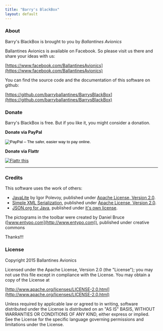 ```yaml
---
title: "Barry's BlackBox"
layout: default
---
```


### About

Barry's BlackBox is brought to you by *Ballantines Avionics*

Ballantines Avionics is available on Facebook. So please visit us there and share your ideas with us:

[https://www.facebook.com/BallantinesAvionics](https://www.facebook.com/BallantinesAvionics)


You can find the source code and the documentation of this software on github: 

[https://github.com/barryballantines/BarrysBlackBox](https://github.com/barryballantines/BarrysBlackBox)


### Donate

Barry's BlackBox is free. But if you like it, you might consider a donation.

<div class="boxes">
  <div class="box box--width150px"> 
    <p><b>Donate via PayPal</b></p>
    <form action="https://www.paypal.com/cgi-bin/webscr" method="post" target="_top">
      <input type="hidden" name="cmd" value="_s-xclick">
      <input type="hidden" name="hosted_button_id" value="CMHH73KQ7MP8Q">
      <input type="image" src="https://www.paypalobjects.com/en_GB/i/btn/btn_donate_LG.gif" border="0" name="submit" alt="PayPal – The safer, easier way to pay online.">
      <img alt="" border="0" src="https://www.paypalobjects.com/de_DE/i/scr/pixel.gif" width="1" height="1">
    </form>
  </div>
  <div class="box box--width150px"> 
    <p><b>Donate via Flattr</b></p>
    <p><a href="https://flattr.com/submit/auto?user_id=barry.ballantines&url=https%3A%2F%2Fgithub.com%2Fbarryballantines%2FBarrysBlackBox" 
          target="_blank"><img src="http://button.flattr.com/flattr-badge-large.png" alt="Flattr this" title="Flattr this" border="0"></a>
    </p>
  </div>
  <hr class="boxes--break" />
</div>

### Credits

This software uses the work of others:

- [JavaLite](http://javalite.io) by Igor Polevoy, published under [Apache License, Version 2.0](http://www.apache.org/licenses/LICENSE-2.0.html).
- [Simple XML Serialization](http://simple.sourceforge.net/home.php), published under [Apache License, Version 2.0](http://www.apache.org/licenses/LICENSE-2.0.html).
- [JSON.org for Java](http://www.json.org/java/), published under [it's own license](http://www.json.org/license.html).

The pictograms in the toolbar were created by Daniel Bruce ([www.entypo.com](http://www.entypo.com)), published under creative commons

Thanks!!!

### License

Copyright 2015 Ballantines Avionics

Licensed under the Apache License, Version 2.0 (the "License");
you may not use this file except in compliance with the License.
You may obtain a copy of the License at</p>

[http://www.apache.org/licenses/LICENSE-2.0.html](http://www.apache.org/licenses/LICENSE-2.0.html)
 
Unless required by applicable law or agreed to in writing, software
distributed under the License is distributed on an "AS IS" BASIS,
WITHOUT WARRANTIES OR CONDITIONS OF ANY KIND, either express or implied.
See the License for the specific language governing permissions and
limitations under the License.
